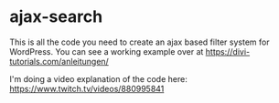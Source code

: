 # ajax-search
This is all the code you need to create an ajax based filter system for WordPress. You can see a working example over at https://divi-tutorials.com/anleitungen/

I'm doing a video explanation of the code here: https://www.twitch.tv/videos/880995841
